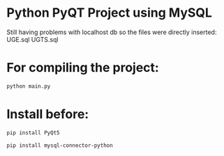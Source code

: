 # Python PyQT Project using MySQL 

Still having problems with localhost db so the files were directly inserted: 
UGE.sql 
UGTS.sql 

# For compiling the project: 
```bash
python main.py 
```

# Install before: 

```bash
pip install PyQt5
```

```bash
pip install mysql-connector-python
```
